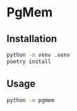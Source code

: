 # PgMem

## Installation

```sh
python -m venv .venv
poetry install
```

## Usage

```sh
python -m pgmem
```